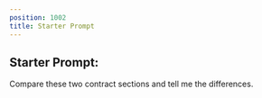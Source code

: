 ```yaml
---
position: 1002
title: Starter Prompt
---
```


## Starter Prompt:

Compare these two contract sections and tell me the differences.